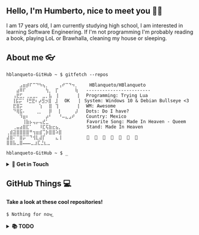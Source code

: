 ## Hello, I'm Humberto, nice to meet you 👋🏼
I am 17 years old, I am currently studying high school, I am interested in learning Software Engineering. If I'm not programming I'm probably reading a book, playing LoL or Brawhalla, cleaning my house or sleeping.


## About me 👓
```
hblanqueto-GitHub ~ $ gitfetch --repos

⠀⠀⠀⠀⣠⣶⡾⠏⠉⠙⠳⢦⡀⠀⠀⠀⢠⠞⠉⠙⠲⡀⠀   HBlanqueto/HBlanqueto
⠀⠀⠀⣴⠿⠏⠀⠀⠀⠀⠀⠀⢳⡀⠀⡏⠀⠀⠀⠀⠀⢷   ------------------------
⠀⠀⢠⣟⣋⡀⢀⣀⣀⡀⠀⣀⡀⣧⠀⢸⠀⠀⠀⠀⠀ ⡇  Programming: Trying Lua
⠀ ⢸⣯⡭⠁⠸⣛⣟⠆⡴⣻⡲⣿⠀⣸⠀⠀OK⠀  ⡇ System: Windows 10 & Debian Bullseye <3
⠀⠀⣟⣿⡭⠀⠀⠀⠀⠀⢱⠀⠀⣿⠀⢹⠀⠀⠀⠀⠀ ⡇  WM: Awesome
⠀⠀⠙⢿⣯⠄⠀⠀⠀⢀⡀⠀⠀⡿⠀⠀⡇⠀⠀⠀⠀⡼   Dots: Do I have?
⠀⠀⠀⠀⠹⣶⠆⠀⠀⠀⠀⠀⡴⠃⠀⠀⠘⠤⣄⣠⠞⠀   Country: Mexico 
⠀⠀⠀⠀⠀⢸⣷⡦⢤⡤⢤⣞⣁⠀⠀⠀⠀⠀⠀⠀⠀⠀⠀  Favorite Song: Made In Heaven - Queem
⠀⠀⢀⣤⣴⣿⣏⠁⠀⠀⠸⣏⢯⣷⣖⣦⡀⠀⠀⠀⠀⠀⠀  Stand: Made In Heaven
⢀⣾⣽⣿⣿⣿⣿⠛⢲⣶⣾⢉⡷⣿⣿⠵⣿⠀⠀⠀⠀⠀⠀  
⣼⣿⠍⠉⣿⡭⠉⠙⢺⣇⣼⡏⠀⠀⠀⣄⢸⠀⠀⠀⠀⠀⠀              
⣿⣿⣧⣀⣿………⣀⣰⣏⣘⣆⣀⠀⠀

hblanqueto-GitHub ~ $ _

```

<details>
  <summary><b>  👤 Get in Touch </b></summary>
  ⠀⠀
  
- **Discord:** HBlanqueto#9586 
- **Reddit:** u/HBlanqueto
- **Telegram Group:** [Here](https://t.me/XUnixCommunity)
- **Facebook Group:** [Here](https://www.facebook.com/groups/xunix.welcome.to.the.heaven)
  
</details>


## GitHub Things 💻
#### Take a look at these cool repositories!
```
$ Nothing for now͟
```

<details>
  <summary><b>  📚 TODO</b></summary>
  ⠀⠀⠀⠀
  
- [ ] Learn Lua
- [ ] Learn Python   
- [ ] Understand Git & GitHub   
- [ ] Make a little program    
- [x] Organize my GitHub account 
- [ ] Try & configure Emacs
  
</details>
